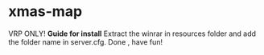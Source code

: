 # xmas-map
VRP ONLY!
**Guide for install**
Extract the winrar in resources folder and add the folder name in server.cfg. Done , have fun!
